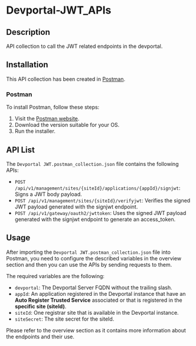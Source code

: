# Devportal-JWT_APIs

## Description

API collection to call the JWT related endpoints in the devportal.

## Installation

This API collection has been created in [Postman](https://www.postman.com/).

### Postman

To install Postman, follow these steps:

1. Visit the [Postman website](https://www.postman.com/downloads/).
2. Download the version suitable for your OS.
3. Run the installer.

## API List

The `Devportal JWT.postman_collection.json` file contains the following APIs:

- `POST /api/v1/management/sites/{siteId}/applications/{appId}/signjwt`: Signs a JWT body payload.
- `POST /api/v1/management/sites/{siteId}/verifyjwt`: Verifies the signed JWT payload generated with the signjwt endpoint.
- `POST /api/v1/gateway/oauth2/jwttoken`: Uses the signed JWT payload generated with the signjwt endpoint to generate an access_token.

## Usage

After importing the `Devportal JWT.postman_collection.json` file into Postman, you need to configure the described variables in the overview section and then you can use the APIs by sending requests to them.

The required variables are the following:

- `devportal`: The Devportal Server FQDN without the trailing slash.
- `appId`: An application registered in the Devportal instance that have an **Auto Register Trusted Service** associated or that is registered in the **specific site (siteId)**.
- `siteId`: One registrar site that is available in the Devportal instance.
- `siteSecret`: The site secret for the siteId.

Please refer to the overview section as it contains more information about the endpoints and their use.
